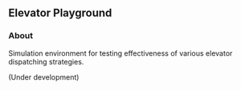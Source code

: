 ## Elevator Playground

### About
Simulation environment for testing effectiveness of various elevator dispatching strategies.

(Under development)
